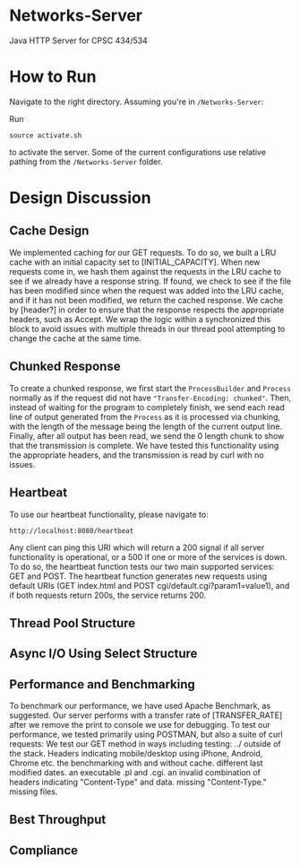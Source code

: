 # Networks-Server
Java HTTP Server for CPSC 434/534

# How to Run
Navigate to the right directory. Assuming you're in ```/Networks-Server```:

Run
```
source activate.sh
```
to activate the server. Some of the current configurations use relative pathing from the `/Networks-Server` folder.


# Design Discussion

## Cache Design
We implemented caching for our GET requests. To do so, we built a LRU cache with an initial capacity set to [INITIAL_CAPACITY]. When new requests come in, we hash them against the requests in the LRU cache to see if we already have a response string. If found, we check to see if the file has been modified since when the request was added into the LRU cache, and if it has not been modified, we return the cached response. We cache by [header?] in order to ensure that the response respects the appropriate headers, such as Accept. We wrap the logic within a synchronized this block to avoid issues with multiple threads in our thread pool attempting to change the cache at the same time.

## Chunked Response
To create a chunked response, we first start the ```ProcessBuilder``` and ```Process``` normally as if the request did not have ```"Transfer-Encoding: chunked"```.  Then, instead of waiting for the program to completely finish, we send each read line of output generated from the ```Process``` as it is processed via chunking, with the length of the message being the length of the current output line. Finally, after all output has been read, we send the 0 length chunk to show that the transmission is complete. We have tested this functionality using the appropriate headers, and the transmission is read by curl with no issues.

## Heartbeat
To use our heartbeat functionality, please navigate to:
```
http://localhost:8080/heartbeat
```
Any client can ping this URI which will return a 200 signal if all server functionality is operational, or a 500 if one or more of the services is down. To do so, the heartbeat function tests our two main supported services: GET and POST. The heartbeat function generates new requests using default URIs (GET index.html and POST cgi/default.cgi?param1=value1), and if both requests return 200s, the service returns 200.

## Thread Pool Structure

## Async I/O Using Select Structure

## Performance and Benchmarking
To benchmark our performance, we have used Apache Benchmark, as suggested. Our server performs with a transfer rate of [TRANSFER_RATE] after we remove the print to console we use for debugging.
To test our performance, we tested primarily using POSTMAN, but also a suite of curl requests:
We test our GET method in ways including testing:
    ../ outside of the stack.
    Headers indicating mobile/desktop using iPhone, Android, Chrome etc.
    the benchmarking with and without cache.
    different last modified dates.
    an executable .pl and .cgi.
    an invalid combination of headers indicating "Content-Type" and data.
    missing "Content-Type."
    missing files.



## Best Throughput

## Compliance